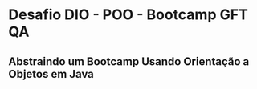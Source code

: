 # Desafio DIO - POO - Bootcamp GFT QA

## Abstraindo um Bootcamp Usando Orientação a Objetos em Java
